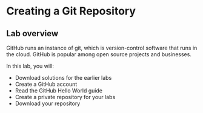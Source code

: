 # Creating a Git Repository

## Lab overview

GitHub runs an instance of git, which is version-control software that runs in the cloud. GitHub is popular among open source projects and businesses.

In this lab, you will:

- Download solutions for the earlier labs
- Create a GitHub account
- Read the GitHub Hello World guide
- Create a private repository for your labs
- Download your repository